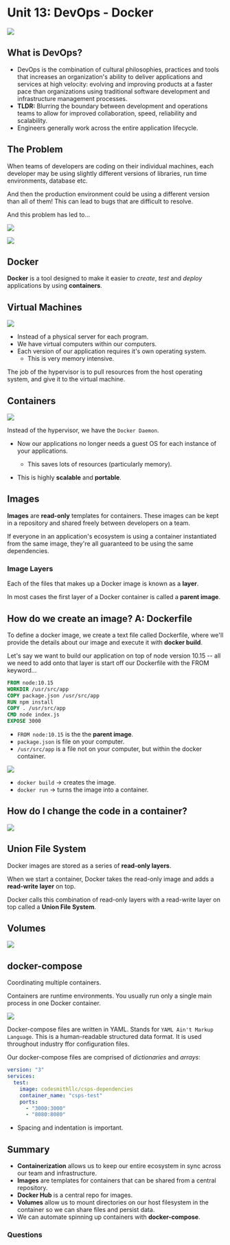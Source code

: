 # Unit 13: DevOps - Docker

![](2021-06-09-01-44-01.png)

## What is DevOps?

- DevOps is the combination of cultural philosophies, practices and tools that increases an organization's ability to deliver applications and services at high velocity: evolving and improving products at a faster pace than organizations using traditional software development and infrastructure management processes.
- **TLDR:** Blurring the boundary between development and operations teams to allow for improved collaboration, speed, reliability and scalability.
- Engineers generally work across the entire application lifecycle.

## The Problem

When teams of developers are coding on their individual machines, each developer may be using slightly different versions of libraries, run time environments, database etc.

And then the production environment could be using a different version than all of them! This can lead to bugs that are difficult to resolve.

And this problem has led to...

![](2021-06-09-01-51-23.png)

![](2021-06-09-01-51-36.png)

## Docker

**Docker** is a tool designed to make it easier to *create*, *test* and *deploy* applications by using **containers**.

## Virtual Machines

![](2021-06-09-01-58-38.png)

- Instead of a physical server for each program.
- We have virtual computers within our computers.
- Each version of our application requires it's own operating system.
  - This is very memory intensive.

The job of the hypervisor is to pull resources from the host operating system, and give it to the virtual machine.

## Containers

![](2021-06-09-02-01-01.png)

Instead of the hypervisor, we have the `Docker Daemon`.

- Now our applications no longer needs a guest OS for each instance of your applications.
  - This saves lots of resources (particularly memory).

- This is highly **scalable** and **portable**.

## Images

**Images** are **read-only** templates for containers. These images can be kept in a repository and shared freely between developers on a team.

If everyone in an application's ecosystem is using a container instantiated from the same image, they're all guaranteed to be using the same dependencies.

### Image Layers

Each of the files that makes up a Docker image is known as a **layer**.

In most cases the first layer of a Docker container is called a **parent image**.

## How do we create an image? A: Dockerfile

To define a docker image, we create a text file called Dockerfile, where we'll provide the details about our image and execute it with **docker build**.

Let's say we want to build our application on top of node version 10.15 -- all we need to add onto that layer is start off our Dockerfile with the FROM keyword...

```Dockerfile
FROM node:10.15
WORKDIR /usr/src/app
COPY package.json /usr/src/app
RUN npm install
COPY . /usr/src/app
CMD node index.js
EXPOSE 3000
```

- `FROM node:10.15` is the the **parent image**.
- `package.json` is file on your computer.
- `/usr/src/app` is a file not on your computer, but within the docker container.

![](2021-06-09-02-22-10.png)

- `docker build` -> creates the image.
- `docker run` -> turns the image into a container.

## How do I change the code in a container?

![](2021-06-09-02-31-47.png)

## Union File System

Docker images are stored as a series of **read-only layers**.

When we start a container, Docker takes the read-only image and adds a **read-write layer** on top.

Docker calls this combination of read-only layers with a read-write layer on top called a **Union File System**.

## Volumes

![](2021-06-09-02-35-29.png)

## docker-compose

Coordinating multiple containers.

Containers are runtime environments. You usually run only a single main process in one Docker container.

![](2021-06-09-02-42-10.png)

Docker-compose files are written in YAML.
Stands for `YAML Ain't Markup Language`. This is a human-readable structured data format. It is used throughout industry ffor configuration files.

Our docker-compose files are comprised of *dictionaries* and *arrays*:

```YAML
version: "3"
services:
  test:
    image: codesmithllc/csps-dependencies
    container_name: "csps-test"
    ports:
      - "3000:3000"
      - "8080:8080"
```

- Spacing and indentation is important.

## Summary

- **Containerization** allows us to keep our entire ecosystem in sync across our team and infrastructure.
- **Images** are templates for containers that can be shared from a central repository.
- **Docker Hub** is a central repo for images.
- **Volumes** allow us to mount directories on our host filesystem in the container so we can share files and persist data.
- We can automate spinning up containers with **docker-compose**.

### Questions


